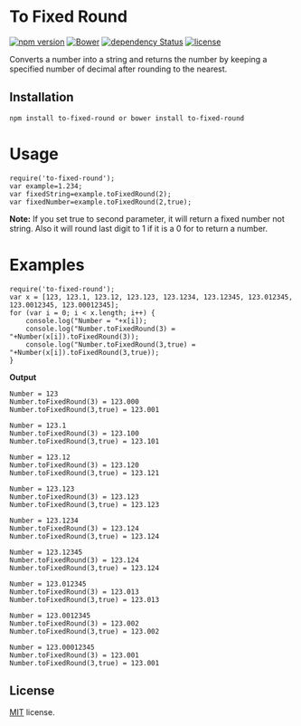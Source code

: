 # To Fixed Round
[![npm version](https://badge.fury.io/js/to-fixed-round.svg)](https://badge.fury.io/js/to-fixed-round) 
[![Bower](https://img.shields.io/bower/v/to-fixed-round.svg)]()
[![dependency Status](https://david-dm.org/eraycetinay/to-fixed-round.svg)](https://david-dm.org/eraycetinay/to-fixed-round.svg)
[![license](https://img.shields.io/github/license/mashape/apistatus.svg)]()

Converts a number into a string and returns the number by keeping a specified number of decimal after rounding to the nearest.

## Installation
```
npm install to-fixed-round or bower install to-fixed-round
```
# Usage
```
require('to-fixed-round');
var example=1.234;
var fixedString=example.toFixedRound(2);
var fixedNumber=example.toFixedRound(2,true);
```
**Note:** If you set true to second parameter, it will return a fixed number not string. Also it will round last digit to 1 if it is a 0 for to return a number.
# Examples
```
require('to-fixed-round');
var x = [123, 123.1, 123.12, 123.123, 123.1234, 123.12345, 123.012345, 123.0012345, 123.00012345];
for (var i = 0; i < x.length; i++) {
    console.log("Number = "+x[i]);
    console.log("Number.toFixedRound(3) = "+Number(x[i]).toFixedRound(3));
    console.log("Number.toFixedRound(3,true) = "+Number(x[i]).toFixedRound(3,true));
}
```
**Output**
```
Number = 123
Number.toFixedRound(3) = 123.000
Number.toFixedRound(3,true) = 123.001

Number = 123.1
Number.toFixedRound(3) = 123.100
Number.toFixedRound(3,true) = 123.101

Number = 123.12
Number.toFixedRound(3) = 123.120
Number.toFixedRound(3,true) = 123.121

Number = 123.123
Number.toFixedRound(3) = 123.123
Number.toFixedRound(3,true) = 123.123

Number = 123.1234
Number.toFixedRound(3) = 123.124
Number.toFixedRound(3,true) = 123.124

Number = 123.12345
Number.toFixedRound(3) = 123.124
Number.toFixedRound(3,true) = 123.124

Number = 123.012345
Number.toFixedRound(3) = 123.013
Number.toFixedRound(3,true) = 123.013

Number = 123.0012345
Number.toFixedRound(3) = 123.002
Number.toFixedRound(3,true) = 123.002

Number = 123.00012345
Number.toFixedRound(3) = 123.001
Number.toFixedRound(3,true) = 123.001
```
## License
[MIT](LICENSE) license.
